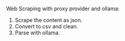 Web Scraping with proxy provider and ollama:

1. Scrape the content as json.
2. Convert to csv and clean.
3. Parse with ollama.